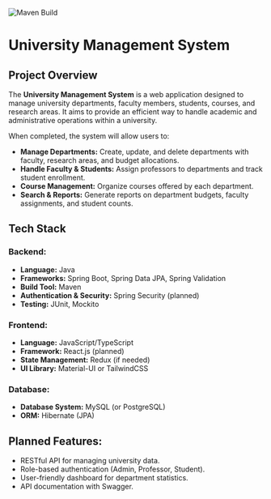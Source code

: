 ![Maven Build](https://github.com/vaggelisbarb/uni-management-app/actions/workflows/maven.yml/badge.svg)

# **University Management System**  

## **Project Overview**  
The **University Management System** is a web application designed to manage university departments, faculty members, students, courses, and research areas. It aims to provide an efficient way to handle academic and administrative operations within a university.  

When completed, the system will allow users to:  
- **Manage Departments:** Create, update, and delete departments with faculty, research areas, and budget allocations.  
- **Handle Faculty & Students:** Assign professors to departments and track student enrollment.  
- **Course Management:** Organize courses offered by each department.  
- **Search & Reports:** Generate reports on department budgets, faculty assignments, and student counts.  

## **Tech Stack**  

### **Backend:**  
- **Language:** Java  
- **Frameworks:** Spring Boot, Spring Data JPA, Spring Validation  
- **Build Tool:** Maven  
- **Authentication & Security:** Spring Security (planned)  
- **Testing:** JUnit, Mockito  

### **Frontend:**  
- **Language:** JavaScript/TypeScript 
- **Framework:** React.js (planned)  
- **State Management:** Redux (if needed)  
- **UI Library:** Material-UI or TailwindCSS  

### **Database:**  
- **Database System:** MySQL (or PostgreSQL)  
- **ORM:** Hibernate (JPA)  

## **Planned Features:**  
- RESTful API for managing university data.  
- Role-based authentication (Admin, Professor, Student).  
- User-friendly dashboard for department statistics.  
- API documentation with Swagger.  


